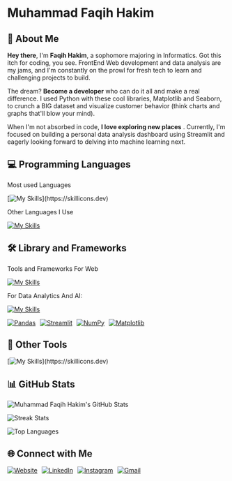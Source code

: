 # Muhammad Faqih Hakim


## 🌟 About Me

**Hey there**, I'm **Faqih Hakim**, a sophomore majoring in Informatics. Got this itch for coding, you see. FrontEnd Web development and data analysis are my jams, and I'm constantly on the prowl for fresh tech to learn and challenging projects to build.

The dream? **Become a developer** who can do it all and make a real difference. I used Python with these cool libraries, Matplotlib and Seaborn, to crunch a BIG dataset and visualize customer behavior (think charts and graphs that'll blow your mind).

When I'm not absorbed in code, **I love exploring new places** . Currently, I'm focused on building a personal data analysis dashboard using Streamlit and eagerly looking forward to delving into machine learning next.

## 💻 Programming Languages

Most used Languages

[![My Skills](https://skillicons.dev/icons?i=py,r,js,ts,go,)](https://skillicons.dev)

Other Languages I Use

[![My Skills](https://skillicons.dev/icons?i=java,cpp,c)](https://skillicons.dev)


## 🛠️ Library and Frameworks

Tools and Frameworks For Web

[![My Skills](https://skillicons.dev/icons?i=html,css,tailwind,react,bootstrap,nextjs,npm,nodejs)](https://skillicons.dev)

For Data Analytics And AI:

[![My Skills](https://skillicons.dev/icons?i=sklearn,tensorflow,pandas,streamlit,numpy,matplotlib)](https://skillicons.dev)

<div style="display: flex; flex-direction: row;">
    <a href="https://skillicons.dev" style="margin-right: 10px;">
        <img src="https://img.shields.io/badge/Pandas-150458?style=flat-square&logo=pandas&logoColor=white" alt="Pandas">
    </a>
    <a href="https://skillicons.dev" style="margin-right: 10px;">
        <img src="https://img.shields.io/badge/Streamlit-FF4B4B?style=flat-square&logo=streamlit&logoColor=white" alt="Streamlit">
    </a>
    <a href="https://skillicons.dev" style="margin-right: 10px;">
        <img src="https://img.shields.io/badge/NumPy-013243?style=flat-square&logo=numpy&logoColor=white" alt="NumPy">
    </a>
    <a href="https://skillicons.dev">
        <img src="https://img.shields.io/badge/Matplotlib-3776AB?style=flat-square&logo=matplotlib&logoColor=white" alt="Matplotlib">
    </a>
</div>

## 🔧 Other Tools

[![My Skills](https://skillicons.dev/icons?i=git,postman,docker,aws,gcp,figma,)](https://skillicons.dev)

## 📊 GitHub Stats

![Muhammad Faqih Hakim's GitHub Stats](https://github-readme-stats.vercel.app/api?username=Fqih&show_icons=true&theme=radical)

![Streak Stats](https://github-readme-streak-stats.herokuapp.com/?user=Fqih&theme=radical)

![Top Languages](https://github-readme-stats.vercel.app/api/top-langs/?username=Fqih&layout=compact&theme=radical)

## 🌐 Connect with Me

<div style="display: flex; flex-direction: row;">
    <a href="https://www.faqihhakim.com/" style="margin-right: 10px;">
        <img src="https://img.shields.io/badge/-Website-blue?style=flat-square&logo=google-chrome&logoColor=white" alt="Website">
    </a>
    <a href="https://www.linkedin.com/in/faqih-hakim/" style="margin-right: 10px;">
        <img src="https://img.shields.io/badge/-LinkedIn-blue?style=flat-square&logo=linkedin&logoColor=white" alt="LinkedIn">
    </a>
    <a href="https://www.instagram.com/fqihhkim21_/?hl=id" style="margin-right: 10px;">
        <img src="https://img.shields.io/badge/-Instagram-purple?style=flat-square&logo=instagram&logoColor=white" alt="Instagram">
    </a>
    <a href="https://www.linkedin.com/in/faqih-hakim/">
        <img src="https://img.shields.io/badge/-Gmail-red?style=flat-square&logo=gmail&logoColor=white" alt="Gmail">
    </a>
</div>
